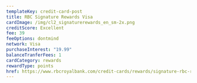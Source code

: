 ```yaml
---
templateKey: credit-card-post
title: RBC Signature Rewards Visa
cardImage: /img/cl2_signaturerewards_en_sm-2x.png
creditScore: Excellent
fee: 39
feeOptions: dontmind
network: Visa
purchaseInterest: "19.99"
balanceTranferFees: 1
cardCategory: rewards
rewardType: points
href: https://www.rbcroyalbank.com/credit-cards/rewards/signature-rbc-rewards-visa.html
---
```

